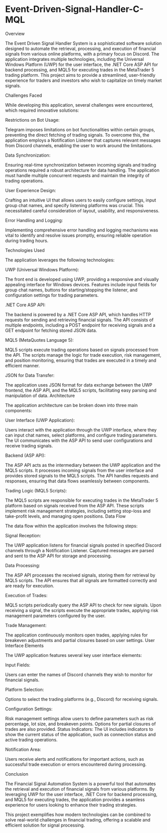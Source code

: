 # Event-Driven-Signal-Handler-C-MQL
Overview

The Event Driven Signal Handler System is a sophisticated software solution designed to automate the retrieval, processing, and execution of financial signals from various online platforms, with a primary focus on Discord. The application integrates multiple technologies, including the Universal Windows Platform (UWP) for the user interface, the .NET Core ASP API for backend processing, and MQL5 for executing trades in the MetaTrader 5 trading platform. This project aims to provide a streamlined, user-friendly experience for traders and investors who wish to capitalize on timely market signals.

Challenges Faced

While developing this application, several challenges were encountered, which required innovative solutions:

Restrictions on Bot Usage: 

Telegram imposes limitations on bot functionalities within certain groups, preventing the direct fetching of trading signals. To overcome this, the application employs a Notification Listener that captures relevant messages from Discord channels, enabling the user to work around the limitations.

Data Synchronization: 

Ensuring real-time synchronization between incoming signals and trading operations required a robust architecture for data handling. The application must handle multiple concurrent requests and maintain the integrity of trading operations.

User Experience Design: 

Crafting an intuitive UI that allows users to easily configure settings, input group chat names, and specify listening platforms was crucial. This necessitated careful consideration of layout, usability, and responsiveness.

Error Handling and Logging: 

Implementing comprehensive error handling and logging mechanisms was vital to identify and resolve issues promptly, ensuring reliable operation during trading hours.

Technologies Used

The application leverages the following technologies:

UWP (Universal Windows Platform):

The front end is developed using UWP, providing a responsive and visually appealing interface for Windows devices.
Features include input fields for group chat names, buttons for starting/stopping the listener, and configuration settings for trading parameters.

.NET Core ASP API:

The backend is powered by a .NET Core ASP API, which handles HTTP requests for sending and retrieving financial signals.
The API consists of multiple endpoints, including a POST endpoint for receiving signals and a GET endpoint for fetching stored JSON data.

MQL5 (MetaQuotes Language 5):

MQL5 scripts execute trading operations based on signals processed from the API.
The scripts manage the logic for trade execution, risk management, and position monitoring, ensuring that trades are executed in a timely and efficient manner.

JSON for Data Transfer:

The application uses JSON format for data exchange between the UWP frontend, the ASP API, and the MQL5 scripts, facilitating easy parsing and manipulation of data.
Architecture

The application architecture can be broken down into three main components:

User Interface (UWP Application):

Users interact with the application through the UWP interface, where they can input chat names, select platforms, and configure trading parameters.
The UI communicates with the ASP API to send user configurations and receive trading signals.

Backend (ASP API):

The ASP API acts as the intermediary between the UWP application and the MQL5 scripts.
It processes incoming signals from the user interface and provides stored signals to the MQL5 scripts.
The API handles requests and responses, ensuring that data flows seamlessly between components.

Trading Logic (MQL5 Scripts):

The MQL5 scripts are responsible for executing trades in the MetaTrader 5 platform based on signals received from the ASP API.
These scripts implement risk management strategies, including setting stop-loss and take-profit levels, and managing open positions.
Data Flow

The data flow within the application involves the following steps:

Signal Reception:

The UWP application listens for financial signals posted in specified Discord channels through a Notification Listener.
Captured messages are parsed and sent to the ASP API for storage and processing.

Data Processing:

The ASP API processes the received signals, storing them for retrieval by MQL5 scripts.
The API ensures that all signals are formatted correctly and are ready for execution.

Execution of Trades:

MQL5 scripts periodically query the ASP API to check for new signals.
Upon receiving a signal, the scripts execute the appropriate trades, applying risk management parameters configured by the user.

Trade Management:

The application continuously monitors open trades, applying rules for breakeven adjustments and partial closures based on user settings.
User Interface Elements

The UWP application features several key user interface elements:

Input Fields: 

Users can enter the names of Discord channels they wish to monitor for financial signals.

Platform Selection: 

Options to select the trading platforms (e.g., Discord) for receiving signals.

Configuration Settings:

Risk management settings allow users to define parameters such as risk percentage, lot size, and breakeven points.
Options for partial closures of trades are also provided.
Status Indicators: The UI includes indicators to show the current status of the application, such as connection status and active trading operations.

Notification Area: 

Users receive alerts and notifications for important actions, such as successful trade execution or errors encountered during processing.

Conclusion

The Financial Signal Automation System is a powerful tool that automates the retrieval and execution of financial signals from various platforms. By leveraging UWP for the user interface, .NET Core for backend processing, and MQL5 for executing trades, the application provides a seamless experience for users looking to enhance their trading strategies.

This project exemplifies how modern technologies can be combined to solve real-world challenges in financial trading, offering a scalable and efficient solution for signal processing.
